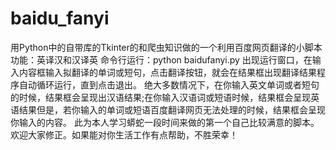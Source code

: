 # baidu_fanyi
用Python中的自带库的Tkinter的和爬虫知识做的一个利用百度网页翻译的小脚本
功能：英译汉和汉译英
命令行运行：python baidufanyi.py
出现运行窗口，在输入内容框输入拟翻译的单词或短句，点击翻译按钮，就会在结果框出现翻译结果程序自动循环运行，直到点击退出。
绝大多数情况下，在你输入英文单词或者短句的时候，结果框会呈现出汉语结果;在你输入汉语词或短语时候，结果框会呈现英语结果但是，若你输入的单词或短语百度翻译网页无法处理的时候，结果框会呈现你输入的内容。
此为本人学习蟒蛇一段时间来做的第一个自己比较满意的脚本。
欢迎大家修正。如果能对你生活工作有点帮助，不胜荣幸！
